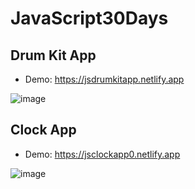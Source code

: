 # JavaScript30Days
 
## Drum Kit App
* Demo: https://jsdrumkitapp.netlify.app

![image](https://user-images.githubusercontent.com/54044105/149742806-caf5ae45-908e-4245-a998-661a9a5afa88.png)


## Clock App

* Demo: https://jsclockapp0.netlify.app

![image](https://user-images.githubusercontent.com/54044105/149759043-c37d32ec-33e5-4fdc-9162-1627348181ef.png)

